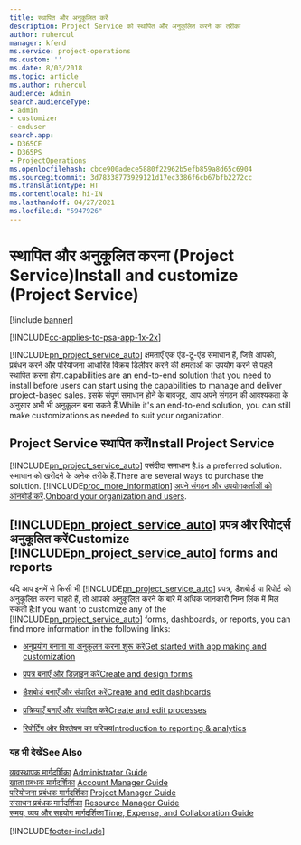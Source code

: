 ```yaml
---
title: स्थापित और अनुकूलित करें
description: Project Service को स्थापित और अनुकूलित करने का तरीका
author: ruhercul
manager: kfend
ms.service: project-operations
ms.custom: ''
ms.date: 8/03/2018
ms.topic: article
ms.author: ruhercul
audience: Admin
search.audienceType:
- admin
- customizer
- enduser
search.app:
- D365CE
- D365PS
- ProjectOperations
ms.openlocfilehash: cbce900adece5880f22962b5efb859a8d65c6904
ms.sourcegitcommit: 3d78338773929121d17ec3386f6cb67bfb2272cc
ms.translationtype: HT
ms.contentlocale: hi-IN
ms.lasthandoff: 04/27/2021
ms.locfileid: "5947926"
---
```

# <a name="install-and-customize-project-service"></a><span data-ttu-id="1a8f9-103">स्थापित और अनुकूलित करना (Project Service)</span><span class="sxs-lookup"><span data-stu-id="1a8f9-103">Install and customize (Project Service)</span></span>

[!include [banner](../includes/psa-now-project-operations.md)]

[!INCLUDE[cc-applies-to-psa-app-1x-2x](../includes/cc-applies-to-psa-app-1x-2x.md)]

[!INCLUDE[pn_project_service_auto](../includes/pn-project-service-auto.md)] <span data-ttu-id="1a8f9-104">क्षमताएँ एक एंड-टू-एंड समाधान हैं, जिसे आपको, प्रबंधन करने और परियोजना आधारित विक्रय डिलीवर करने की क्षमताओं का उपयोग करने से पहले स्‍थापित करना होगा.</span><span class="sxs-lookup"><span data-stu-id="1a8f9-104">capabilities are an end-to-end solution that you need to install before users can start using the capabilities to manage and deliver project-based sales.</span></span> <span data-ttu-id="1a8f9-105">इसके संपूर्ण समाधान होने के बावजूद, आप अपने संगठन की आवश्यकता के अनुसार अभी भी अनुकूलन बना सकते हैं.</span><span class="sxs-lookup"><span data-stu-id="1a8f9-105">While it's an end-to-end solution, you can still make customizations as needed to suit your organization.</span></span>  
<!-- TODO: I expect to find the information on how to get and install this here. Please find that and add it here. Same for Project Service.--> 
  
## <a name="install-project-service"></a><span data-ttu-id="1a8f9-106">Project Service स्थापित करें</span><span class="sxs-lookup"><span data-stu-id="1a8f9-106">Install Project Service</span></span>  
 [!INCLUDE[pn_project_service_auto](../includes/pn-project-service-auto.md)] <span data-ttu-id="1a8f9-107">पसंदीदा समाधान है.</span><span class="sxs-lookup"><span data-stu-id="1a8f9-107">is a preferred solution.</span></span> <span data-ttu-id="1a8f9-108">समाधान को खरीदने के अनेक तरीके हैं.</span><span class="sxs-lookup"><span data-stu-id="1a8f9-108">There are several ways to purchase the solution.</span></span> [!INCLUDE[proc_more_information](../includes/proc-more-information.md)] <span data-ttu-id="1a8f9-109">[अपने संगठन और उपयोगकर्ताओं को ऑनबोर्ड करें](/dynamics365/customerengagement/on-premises/admin/onboard-your-organization-and-users-to-dynamics-365-online).</span><span class="sxs-lookup"><span data-stu-id="1a8f9-109">[Onboard your organization and users](/dynamics365/customerengagement/on-premises/admin/onboard-your-organization-and-users-to-dynamics-365-online).</span></span>  
  
## <a name="customize-pn_project_service_auto-forms-and-reports"></a><span data-ttu-id="1a8f9-110">[!INCLUDE[pn_project_service_auto](../includes/pn-project-service-auto.md)] प्रपत्र और रिपोर्ट्स अनुकूलित करें</span><span class="sxs-lookup"><span data-stu-id="1a8f9-110">Customize [!INCLUDE[pn_project_service_auto](../includes/pn-project-service-auto.md)] forms and reports</span></span>  
 <span data-ttu-id="1a8f9-111">यदि आप इनमें से किसी भी [!INCLUDE[pn_project_service_auto](../includes/pn-project-service-auto.md)] प्रपत्र, डैशबोर्ड या रिपोर्ट को अनुकूलित करना चाहते हैं, तो आपको अनुकूलित करने के बारे में अधिक जानकारी निम्न लिंक में मिल सकती है:</span><span class="sxs-lookup"><span data-stu-id="1a8f9-111">If you want to customize any of the [!INCLUDE[pn_project_service_auto](../includes/pn-project-service-auto.md)] forms, dashboards, or reports, you can find more information in the following links:</span></span>  
  
- [<span data-ttu-id="1a8f9-112">अनुप्रयोग बनाना या अनुकूलन करना शुरू करें</span><span class="sxs-lookup"><span data-stu-id="1a8f9-112">Get started with app making and customization</span></span>](/dynamics365/customerengagement/on-premises/customize/getting-started-customization)  
  
- [<span data-ttu-id="1a8f9-113">प्रपत्र बनाएँ और डिज़ाइन करें</span><span class="sxs-lookup"><span data-stu-id="1a8f9-113">Create and design forms</span></span>](/dynamics365/customerengagement/on-premises/customize/create-design-forms)  
  
- [<span data-ttu-id="1a8f9-114">डैशबोर्ड बनाएँ और संपादित करें</span><span class="sxs-lookup"><span data-stu-id="1a8f9-114">Create and edit dashboards</span></span>](/dynamics365/customerengagement/on-premises/customize/create-edit-dashboards)  
  
- [<span data-ttu-id="1a8f9-115">प्रक्रियाएँ बनाएँ और संपादित करें</span><span class="sxs-lookup"><span data-stu-id="1a8f9-115">Create and edit processes</span></span>](/dynamics365/customerengagement/on-premises/customize/guide-staff-through-common-tasks-processes)  
  
- [<span data-ttu-id="1a8f9-116">रिपोर्टिंग और विश्लेषण का परिचय</span><span class="sxs-lookup"><span data-stu-id="1a8f9-116">Introduction to reporting & analytics</span></span>](/dynamics365/customerengagement/on-premises/analytics/reporting-analytics-with-dynamics-365)  
  
### <a name="see-also"></a><span data-ttu-id="1a8f9-117">यह भी देखें</span><span class="sxs-lookup"><span data-stu-id="1a8f9-117">See Also</span></span>  
 <span data-ttu-id="1a8f9-118">[व्यवस्थापक मार्गदर्शिका](../psa/admin-guide.md) </span><span class="sxs-lookup"><span data-stu-id="1a8f9-118">[Administrator Guide](../psa/admin-guide.md) </span></span>  
 <span data-ttu-id="1a8f9-119">[खाता प्रबंधक मार्गदर्शिका](../psa/account-manager-guide.md) </span><span class="sxs-lookup"><span data-stu-id="1a8f9-119">[Account Manager Guide](../psa/account-manager-guide.md) </span></span>  
 <span data-ttu-id="1a8f9-120">[परियोजना प्रबंधक मार्गदर्शिका](../psa/project-manager-guide.md) </span><span class="sxs-lookup"><span data-stu-id="1a8f9-120">[Project Manager Guide](../psa/project-manager-guide.md) </span></span>  
 <span data-ttu-id="1a8f9-121">[संसाधन प्रबंधक मार्गदर्शिका](../psa/resource-manager-guide.md) </span><span class="sxs-lookup"><span data-stu-id="1a8f9-121">[Resource Manager Guide](../psa/resource-manager-guide.md) </span></span>  
 [<span data-ttu-id="1a8f9-122">समय, व्यय और सहयोग मार्गदर्शिका</span><span class="sxs-lookup"><span data-stu-id="1a8f9-122">Time, Expense, and Collaboration Guide</span></span>](../psa/time-expense-collaboration-guide.md)


[!INCLUDE[footer-include](../includes/footer-banner.md)]
